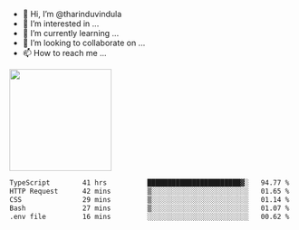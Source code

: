- 👋 Hi, I’m @tharinduvindula
- 👀 I’m interested in ...
- 🌱 I’m currently learning ...
- 💞️ I’m looking to collaborate on ...
- 📫 How to reach me ...

<!---
tharinduvindula/tharinduvindula is a ✨ special ✨ repository because its `README.md` (this file) appears on your GitHub profile.
You can click the Preview link to take a look at your changes.
--->

<img height="180em" src="https://github-readme-stats.vercel.app/api?username=tharinduvindula&show_icons=true&hide_border=false&&count_private=true&include_all_commits=true" />


<!--START_SECTION:waka-->

```txt
TypeScript        41 hrs          ███████████████████████▓░   94.77 %
HTTP Request      42 mins         ▒░░░░░░░░░░░░░░░░░░░░░░░░   01.65 %
CSS               29 mins         ▒░░░░░░░░░░░░░░░░░░░░░░░░   01.14 %
Bash              27 mins         ▒░░░░░░░░░░░░░░░░░░░░░░░░   01.07 %
.env file         16 mins         ░░░░░░░░░░░░░░░░░░░░░░░░░   00.62 %
```

<!--END_SECTION:waka-->
